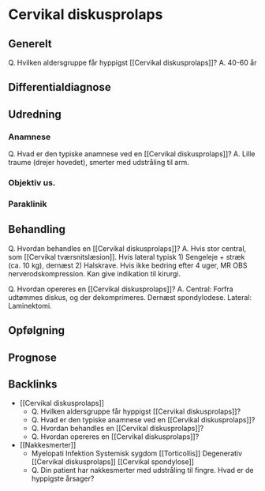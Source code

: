 # Cervikal diskusprolaps
## Generelt
Q. Hvilken aldersgruppe får hyppigst [[Cervikal diskusprolaps]]?
A. 40-60 år

## Differentialdiagnose

## Udredning
### Anamnese
Q. Hvad er den typiske anamnese ved en [[Cervikal diskusprolaps]]?
A. Lille traume (drejer hovedet), smerter med udstråling til arm. 

### Objektiv us.

### Paraklinik

## Behandling
Q. Hvordan behandles en [[Cervikal diskusprolaps]]?
A. Hvis stor central, som [[Cervikal tværsnitslæsion]]. Hvis lateral typisk 1) Sengeleje + stræk (ca. 10 kg), dernæst 2) Halskrave. Hvis ikke bedring efter 4 uger, MR OBS nerverodskompression. Kan give indikation til kirurgi.

Q. Hvordan opereres en [[Cervikal diskusprolaps]]?
A. Central: Forfra udtømmes diskus, og der dekomprimeres. Dernæst spondylodese. Lateral: Laminektomi.


## Opfølgning


## Prognose
 

## Backlinks
* [[Cervikal diskusprolaps]]
	* Q. Hvilken aldersgruppe får hyppigst [[Cervikal diskusprolaps]]?
	* Q. Hvad er den typiske anamnese ved en [[Cervikal diskusprolaps]]?
	* Q. Hvordan behandles en [[Cervikal diskusprolaps]]?
	* Q. Hvordan opereres en [[Cervikal diskusprolaps]]?
* [[Nakkesmerter]]
	* Myelopati
Infektion
Systemisk sygdom
[[Torticollis]]
Degenerativ
	[[Cervikal diskusprolaps]]
	[[Cervikal spondylose]]
	* Q. Din patient har nakkesmerter med udstråling til fingre. Hvad er de hyppigste årsager?

<!-- #anki/tag/med/Orto #anki/deck/Medicine -->

<!-- {BearID:9171CE92-A190-4A15-9CDE-B44D53C74336-16437-00004D3E8EBFB0B2} -->
